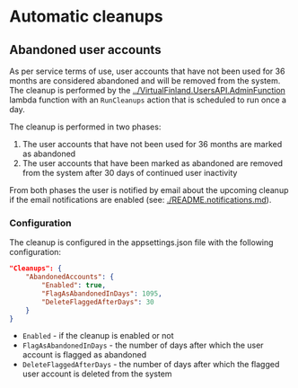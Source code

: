 # Automatic cleanups

## Abandoned user accounts

As per service terms of use, user accounts that have not been used for 36 months are considered abandoned and will be removed from the system. The cleanup is performed by the [../VirtualFinland.UsersAPI.AdminFunction](../VirtualFinland.UsersAPI.AdminFunction) lambda function with an `RunCleanups` action that is scheduled to run once a day.

The cleanup is performed in two phases:

1. The user accounts that have not been used for 36 months are marked as abandoned
2. The user accounts that have been marked as abandoned are removed from the system after 30 days of continued user inactivity

From both phases the user is notified by email about the upcoming cleanup if the email notifications are enabled (see: [./README.notifications.md](./README.notifications.md)).

### Configuration

The cleanup is configured in the appsettings.json file with the following configuration:

```json
"Cleanups": {
    "AbandonedAccounts": {
        "Enabled": true,
        "FlagAsAbandonedInDays": 1095,
        "DeleteFlaggedAfterDays": 30
    }
}
```

- `Enabled` - if the cleanup is enabled or not
- `FlagAsAbandonedInDays` - the number of days after which the user account is flagged as abandoned
- `DeleteFlaggedAfterDays` - the number of days after which the flagged user account is deleted from the system